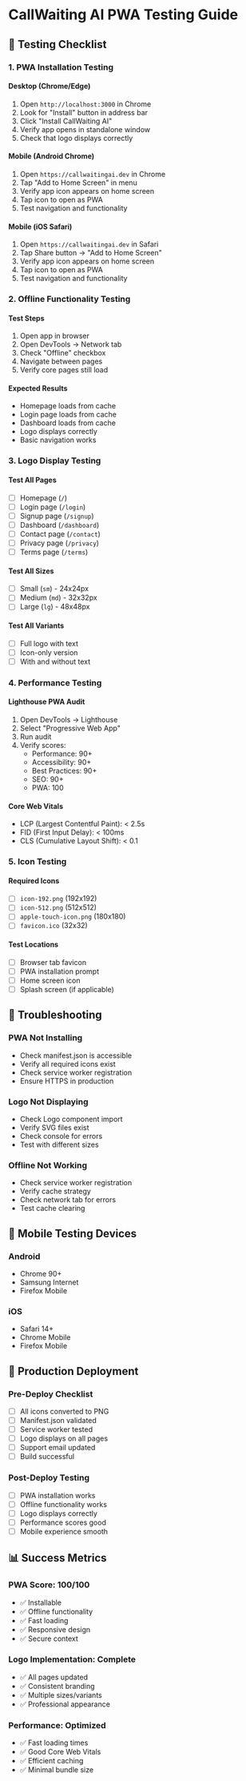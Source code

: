 # CallWaiting AI PWA Testing Guide

## 🧪 **Testing Checklist**

### **1. PWA Installation Testing**

#### **Desktop (Chrome/Edge)**
1. Open `http://localhost:3000` in Chrome
2. Look for "Install" button in address bar
3. Click "Install CallWaiting AI"
4. Verify app opens in standalone window
5. Check that logo displays correctly

#### **Mobile (Android Chrome)**
1. Open `https://callwaitingai.dev` in Chrome
2. Tap "Add to Home Screen" in menu
3. Verify app icon appears on home screen
4. Tap icon to open as PWA
5. Test navigation and functionality

#### **Mobile (iOS Safari)**
1. Open `https://callwaitingai.dev` in Safari
2. Tap Share button → "Add to Home Screen"
3. Verify app icon appears on home screen
4. Tap icon to open as PWA
5. Test navigation and functionality

### **2. Offline Functionality Testing**

#### **Test Steps**
1. Open app in browser
2. Open DevTools → Network tab
3. Check "Offline" checkbox
4. Navigate between pages
5. Verify core pages still load

#### **Expected Results**
- Homepage loads from cache
- Login page loads from cache
- Dashboard loads from cache
- Logo displays correctly
- Basic navigation works

### **3. Logo Display Testing**

#### **Test All Pages**
- [ ] Homepage (`/`)
- [ ] Login page (`/login`)
- [ ] Signup page (`/signup`)
- [ ] Dashboard (`/dashboard`)
- [ ] Contact page (`/contact`)
- [ ] Privacy page (`/privacy`)
- [ ] Terms page (`/terms`)

#### **Test All Sizes**
- [ ] Small (`sm`) - 24x24px
- [ ] Medium (`md`) - 32x32px
- [ ] Large (`lg`) - 48x48px

#### **Test All Variants**
- [ ] Full logo with text
- [ ] Icon-only version
- [ ] With and without text

### **4. Performance Testing**

#### **Lighthouse PWA Audit**
1. Open DevTools → Lighthouse
2. Select "Progressive Web App"
3. Run audit
4. Verify scores:
   - Performance: 90+
   - Accessibility: 90+
   - Best Practices: 90+
   - SEO: 90+
   - PWA: 100

#### **Core Web Vitals**
- LCP (Largest Contentful Paint): < 2.5s
- FID (First Input Delay): < 100ms
- CLS (Cumulative Layout Shift): < 0.1

### **5. Icon Testing**

#### **Required Icons**
- [ ] `icon-192.png` (192x192)
- [ ] `icon-512.png` (512x512)
- [ ] `apple-touch-icon.png` (180x180)
- [ ] `favicon.ico` (32x32)

#### **Test Locations**
- [ ] Browser tab favicon
- [ ] PWA installation prompt
- [ ] Home screen icon
- [ ] Splash screen (if applicable)

## 🔧 **Troubleshooting**

### **PWA Not Installing**
- Check manifest.json is accessible
- Verify all required icons exist
- Check service worker registration
- Ensure HTTPS in production

### **Logo Not Displaying**
- Check Logo component import
- Verify SVG files exist
- Check console for errors
- Test with different sizes

### **Offline Not Working**
- Check service worker registration
- Verify cache strategy
- Check network tab for errors
- Test cache clearing

## 📱 **Mobile Testing Devices**

### **Android**
- Chrome 90+
- Samsung Internet
- Firefox Mobile

### **iOS**
- Safari 14+
- Chrome Mobile
- Firefox Mobile

## 🚀 **Production Deployment**

### **Pre-Deploy Checklist**
- [ ] All icons converted to PNG
- [ ] Manifest.json validated
- [ ] Service worker tested
- [ ] Logo displays on all pages
- [ ] Support email updated
- [ ] Build successful

### **Post-Deploy Testing**
- [ ] PWA installation works
- [ ] Offline functionality works
- [ ] Logo displays correctly
- [ ] Performance scores good
- [ ] Mobile experience smooth

## 📊 **Success Metrics**

### **PWA Score: 100/100**
- ✅ Installable
- ✅ Offline functionality
- ✅ Fast loading
- ✅ Responsive design
- ✅ Secure context

### **Logo Implementation: Complete**
- ✅ All pages updated
- ✅ Consistent branding
- ✅ Multiple sizes/variants
- ✅ Professional appearance

### **Performance: Optimized**
- ✅ Fast loading times
- ✅ Good Core Web Vitals
- ✅ Efficient caching
- ✅ Minimal bundle size
